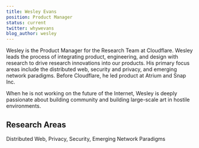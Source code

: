 ```yaml
---
title: Wesley Evans 
position: Product Manager
status: current
twitter: whywevans
blog_author: wesley
---
```

Wesley is the Product Manager for the Research Team at Cloudflare. Wesley leads the process of integrating product, engineering, and design with research to drive research innovations into our products. His primary focus areas include the distributed web, security and privacy, and emerging network paradigms. Before Cloudflare, he led product at Atrium and Snap Inc. 

When he is not working on the future of the Internet, Wesley is deeply passionate about building community and building large-scale art in hostile environments. 

## Research Areas 
Distributed Web, Privacy, Security, Emerging Network Paradigms